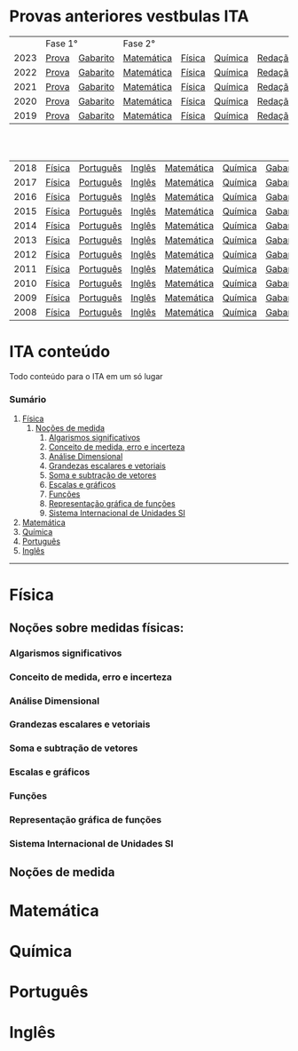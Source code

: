 # Provas anteriores vestbulas ITA

<div>
  <table>
    <tbody>
      <tr> 
        <td>&nbsp;</td>
        <td colspan="2">Fase 1°</td>
        <td colspan="4">Fase 2°</td>
      </tr>
      <tr> 
        <td>2023</td>
        <td><a href="provas/2023_fase1.pdf">Prova</a></td>
        <td><a href="provas/gabarito_2023.pdf">Gabarito</a></td>
        <td><a href="provas/matematica_2023_2f.pdf">Matemática</a></td>
        <td><a href="provas/fisica_2023_2f.pdf">Física</a></td>
        <td><a href="provas/quimica_2023_2f.pdf">Química</a></td>
        <td><a href="provas/redacao_2023_2f.pdf">Redação</a></td>
      </tr>
      <tr> 
        <td>2022</td>
        <td><a href="provas/2022_fase1.pdf">Prova</a></td>
        <td><a href="provas/gabarito_2022.pdf">Gabarito</a></td>
        <td><a href="provas/matematica_2022_2f.pdf">Matemática</a></td>
        <td><a href="provas/fisica_2022_2f.pdf">Física</a></td>
        <td><a href="provas/quimica_2022_2f.pdf">Química</a></td>
        <td><a href="provas/redacao_2022_2f.pdf">Redação</a></td>
      </tr>
      <tr> 
        <td>2021</td>
        <td><a href="provas/2021_fase1.pdf">Prova</a></td>
        <td><a href="provas/gabarito_2021.pdf">Gabarito</a></td>
        <td><a href="provas/matematica_2021_2f.pdf">Matemática</a></td>
        <td><a href="provas/fisica_2021_2f.pdf">Física</a></td>
        <td><a href="provas/quimica_2021_2f.pdf">Química</a></td>
        <td><a href="provas/redacao_2021_2f.pdf">Redação</a></td>
      </tr>
      <tr> 
        <td>2020</td>
        <td><a href="provas/2020_fase1.pdf">Prova</a></td>
        <td><a href="provas/gabarito_2020.pdf">Gabarito</a></td>
        <td><a href="provas/matematica_2020_2f.pdf">Matemática</a></td>
        <td><a href="provas/fisica_2020_2f.pdf">Física</a></td>
        <td><a href="provas/quimica_2020_2f.pdf">Química</a></td>
        <td><a href="provas/redacao_2020_2f.pdf">Redação</a></td>
      </tr>
      <tr> 
        <td>2019</td>
        <td><a href="provas/2019_fase1.pdf">Prova</a></td>
        <td><a href="provas/gabarito_2019.pdf">Gabarito</a></td>
        <td><a href="provas/matematica_2019_2f.pdf">Matemática</a></td>
        <td><a href="provas/fisica_2019_2f.pdf">Física</a></td>
        <td><a href="provas/quimica_2019_2f.pdf">Química</a></td>
        <td><a href="provas/redacao_2019_2f.pdf">Redação</a></td>
      </tr>
    </tbody>
  </table>
  <br><br>
  <table>
    <tbody>
      <tr> 
        <td>2018</td>
        <td><a href="provas/fisica_2018.pdf">Física</a></td>
        <td><a href="provas/portugues_2018.pdf">Português</a></td>
        <td><a href="provas/ingles_2018.pdf">Inglês</a></td>
        <td><a href="provas/matematica_2018.pdf">Matemática</a></td>
        <td><a href="provas/quimica_2018.pdf">Química</a></td>
        <td><a href="provas/gabarito_2018.pdf">Gabarito</a></td>
      </tr>
      <tr> 
        <td>2017</td>
        <td><a href="provas/fisica_2017.pdf">Física</a></td>
        <td><a href="provas/portugues_2017.pdf">Português</a></td>
        <td><a href="provas/ingles_2017.pdf">Inglês</a></td>
        <td><a href="provas/matematica_2017.pdf">Matemática</a></td>
        <td><a href="provas/quimica_2017.pdf">Química</a></td>
        <td><a href="provas/gabarito_2017.pdf">Gabarito</a></td>
      </tr>
      <tr> 
        <td>2016</td>
        <td><a href="provas/fisica_2016.pdf">Física</a></td>
        <td><a href="provas/portugues_2016.pdf">Português</a></td>
        <td><a href="provas/ingles_2016.pdf">Inglês</a></td>
        <td><a href="provas/matematica_2016.pdf">Matemática</a></td>
        <td><a href="provas/quimica_2016.pdf">Química</a></td>
        <td><a href="provas/gabarito_2016.pdf">Gabarito</a></td>
      </tr>
      <tr> 
        <td>2015</td>
        <td><a href="provas/fisica_2015.pdf">Física</a></td>
        <td><a href="provas/portugues_2015.pdf">Português</a></td>
        <td><a href="provas/ingles_2015.pdf">Inglês</a></td>
        <td><a href="provas/matematica_2015.pdf">Matemática</a></td>
        <td><a href="provas/quimica_2015.pdf">Química</a></td>
        <td><a href="provas/gabarito_2015.pdf">Gabarito</a></td>
      </tr>
      <tr> 
        <td>2014</td>
        <td><a href="provas/fisica_2014.pdf">Física</a></td>
        <td><a href="provas/portugues_2014.pdf">Português</a></td>
        <td><a href="provas/ingles_2014.pdf">Inglês</a></td>
        <td><a href="provas/matematica_2014.pdf">Matemática</a></td>
        <td><a href="provas/quimica_2014.pdf">Química</a></td>
        <td><a href="provas/gabarito_2014.pdf">Gabarito</a></td>
      </tr>
      <tr> 
        <td>2013</td>
        <td><a href="provas/fisica_2013.pdf">Física</a></td>
        <td><a href="provas/portugues_2013.pdf">Português</a></td>
        <td><a href="provas/ingles_2013.pdf">Inglês</a></td>
        <td><a href="provas/matematica_2013.pdf">Matemática</a></td>
        <td><a href="provas/quimica_2013.pdf">Química</a></td>
        <td><a href="provas/gabarito_2013.pdf">Gabarito</a></td>
      </tr>
      <tr> 
        <td>2012</td>
        <td><a href="provas/fisica_2012.pdf">Física</a></td>
        <td><a href="provas/portugues_2012.pdf">Português</a></td>
        <td><a href="provas/ingles_2012.pdf">Inglês</a></td>
        <td><a href="provas/matematica_2012.pdf">Matemática</a></td>
        <td><a href="provas/quimica_2012.pdf">Química</a></td>
        <td><a href="provas/gabarito_2012.pdf">Gabarito</a></td>
      </tr>
      <tr> 
        <td>2011</td>
        <td><a href="provas/fisica_2011.pdf">Física</a></td>
        <td><a href="provas/portugues_2011.pdf">Português</a></td>
        <td><a href="provas/ingles_2011.pdf">Inglês</a></td>
        <td><a href="provas/matematica_2011.pdf">Matemática</a></td>
        <td><a href="provas/quimica_2011.pdf">Química</a></td>
        <td><a href="provas/gabarito_2011.pdf">Gabarito</a></td>
      </tr>
      <tr> 
        <td>2010</td>
        <td><a href="provas/fisica_2010.pdf">Física</a></td>
        <td><a href="provas/portugues_2010.pdf">Português</a></td>
        <td><a href="provas/ingles_2010.pdf">Inglês</a></td>
        <td><a href="provas/matematica_2010.pdf">Matemática</a></td>
        <td><a href="provas/quimica_2010.pdf">Química</a></td>
        <td><a href="provas/gabarito_2010.pdf">Gabarito</a></td>
      </tr>
      <tr> 
        <td>2009</td>
        <td><a href="provas/fisica_2009.pdf">Física</a></td>
        <td><a href="provas/portugues_2009.pdf">Português</a></td>
        <td><a href="provas/ingles_2009.pdf">Inglês</a></td>
        <td><a href="provas/matematica_2009.pdf">Matemática</a></td>
        <td><a href="provas/quimica_2009.pdf">Química</a></td>
        <td><a href="provas/gabarito_2009.pdf">Gabarito</a></td>
      </tr>
      <tr> 
        <td>2008</td>
        <td><a href="provas/fisica_2008.pdf">Física</a></td>
        <td><a href="provas/portugues_2008.pdf">Português</a></td>
        <td><a href="provas/ingles_2008.pdf">Inglês</a></td>
        <td><a href="provas/matematica_2008.pdf">Matemática</a></td>
        <td><a href="provas/quimica_2008.pdf">Química</a></td>
        <td><a href="provas/gabarito_2008.pdf">Gabarito</a></td>
      </tr>
    </tbody>
  </table>
    
</div>

# ITA conteúdo

Todo conteúdo para o ITA em um só lugar

### Sumário

1.  [Física](#física)
    1. [Noções de medida](#noções-de-medida)
       1. [Algarismos significativos](#algarismos-significativos)
       2. [Conceito de medida, erro e incerteza](#conceito-de-medida-erro-e-incerteza)
       3. [Análise Dimensional](#análise-dimensional)
       4. [Grandezas escalares e vetoriais](#grandezas-escalares-e-vetoriais)
       5. [Soma e subtração de vetores](#soma-e-subtração-de-vetores)
       6. [Escalas e gráficos](#escalas-e-gráficos)
       7. [Funções](#funções)
       8. [Representação gráfica de funções](#representação-gráfica-de-funções)
       9. [Sistema Internacional de Unidades SI](#sistema-internacional-de-unidades)
2.  [Matemática](#matemática)
3.  [Química](#química)
4.  [Português](#português)
5.  [Inglês](#inglês)

---

# Física

## Noções sobre medidas físicas:

### Algarismos significativos

### Conceito de medida, erro e incerteza

### Análise Dimensional

### Grandezas escalares e vetoriais

### Soma e subtração de vetores

### Escalas e gráficos

### Funções

### Representação gráfica de funções

### Sistema Internacional de Unidades SI

## Noções de medida

# Matemática

# Química

# Português

# Inglês
